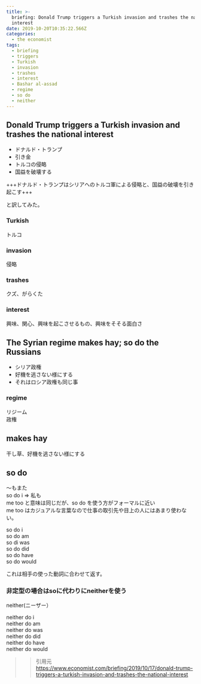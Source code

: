 ```yaml
---
title: >-
  briefing: Donald Trump triggers a Turkish invasion and trashes the national
  interest
date: 2019-10-20T10:35:22.566Z
categories:
  - the economist
tags:
  - briefing
  - triggers
  - Turkish
  - invasion
  - trashes
  - interest
  - Bashar al-assad
  - regime
  - so do
  - neither
---
```

## Donald Trump triggers a Turkish invasion and trashes the national interest
  - ドナルド・トランプ
  - 引き金
  - トルコの侵略
  - 国益を破壊する

+++ドナルド・トランプはシリアへのトルコ軍による侵略と、国益の破壊を引き起こす+++

と訳してみた。

### Turkish
トルコ

### invasion 
侵略

### trashes
クズ、がらくた

### interest
興味、関心、興味を起こさせるもの、興味をそそる面白さ

## The Syrian regime makes hay; so do the Russians
  - シリア政権
  - 好機を逃さない様にする
  - それはロシア政権も同じ事


### regime
リジーム   
政権   

## makes hay
干し草、好機を逃さない様にする   

## so do
～もまた  
so do i => 私も   
me too と意味は同じだが、so do を使う方がフォーマルに近い  
me too はカジュアルな言葉なので仕事の取引先や目上の人にはあまり使わない。   

so do i   
so do am   
so di was   
so do did    
so do have    
so do would   

これは相手の使った動詞に合わせて返す。

### 非定型の場合はsoに代わりにneitherを使う

neither(ニーザー）

neither do i   
neither do am   
neither do was   
neither do did    
neither do have    
neither do would   




>>引用元   
https://www.economist.com/briefing/2019/10/17/donald-trump-triggers-a-turkish-invasion-and-trashes-the-national-interest
